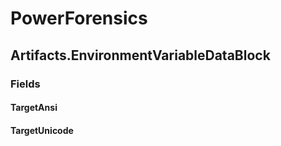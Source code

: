﻿# PowerForensics


## Artifacts.EnvironmentVariableDataBlock

### Fields

#### TargetAnsi

#### TargetUnicode
